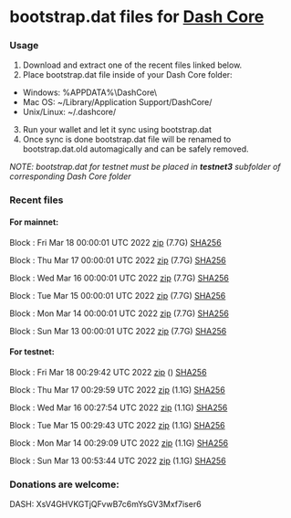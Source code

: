 # bootstrap.dat files for [Dash Core](https://github.com/dashpay/dash)

### Usage

1. Download and extract one of the recent files linked below.
2. Place bootstrap.dat file inside of your Dash Core folder:
 - Windows: %APPDATA%\DashCore\
 - Mac OS: ~/Library/Application Support/DashCore/
 - Unix/Linux: ~/.dashcore/
3. Run your wallet and let it sync using bootstrap.dat
4. Once sync is done bootstrap.dat file will be renamed to bootstrap.dat.old automagically and can be safely removed.

_NOTE: bootstrap.dat for testnet must be placed in **testnet3** subfolder of corresponding Dash Core folder_

### Recent files

#### For mainnet:

Block [](https://insight.dash.org/insight/block/): Fri Mar 18 00:00:01 UTC 2022 [zip](https://dash-bootstrap.ams3.digitaloceanspaces.com/mainnet/2022-03-18/bootstrap.dat.zip) (7.7G) [SHA256](https://dash-bootstrap.ams3.digitaloceanspaces.com/mainnet/2022-03-18/sha256.txt)

Block [](https://insight.dash.org/insight/block/): Thu Mar 17 00:00:01 UTC 2022 [zip](https://dash-bootstrap.ams3.digitaloceanspaces.com/mainnet/2022-03-17/bootstrap.dat.zip) (7.7G) [SHA256](https://dash-bootstrap.ams3.digitaloceanspaces.com/mainnet/2022-03-17/sha256.txt)

Block [](https://insight.dash.org/insight/block/): Wed Mar 16 00:00:01 UTC 2022 [zip](https://dash-bootstrap.ams3.digitaloceanspaces.com/mainnet/2022-03-16/bootstrap.dat.zip) (7.7G) [SHA256](https://dash-bootstrap.ams3.digitaloceanspaces.com/mainnet/2022-03-16/sha256.txt)

Block [](https://insight.dash.org/insight/block/): Tue Mar 15 00:00:01 UTC 2022 [zip](https://dash-bootstrap.ams3.digitaloceanspaces.com/mainnet/2022-03-15/bootstrap.dat.zip) (7.7G) [SHA256](https://dash-bootstrap.ams3.digitaloceanspaces.com/mainnet/2022-03-15/sha256.txt)

Block [](https://insight.dash.org/insight/block/): Mon Mar 14 00:00:01 UTC 2022 [zip](https://dash-bootstrap.ams3.digitaloceanspaces.com/mainnet/2022-03-14/bootstrap.dat.zip) (7.7G) [SHA256](https://dash-bootstrap.ams3.digitaloceanspaces.com/mainnet/2022-03-14/sha256.txt)

Block [](https://insight.dash.org/insight/block/): Sun Mar 13 00:00:01 UTC 2022 [zip](https://dash-bootstrap.ams3.digitaloceanspaces.com/mainnet/2022-03-13/bootstrap.dat.zip) (7.7G) [SHA256](https://dash-bootstrap.ams3.digitaloceanspaces.com/mainnet/2022-03-13/sha256.txt)


#### For testnet:

Block [](https://testnet-insight.dashevo.org/insight/block/): Fri Mar 18 00:29:42 UTC 2022 [zip](https://dash-bootstrap.ams3.digitaloceanspaces.com/testnet/2022-03-18/bootstrap.dat.zip) () [SHA256](https://dash-bootstrap.ams3.digitaloceanspaces.com/testnet/2022-03-18/sha256.txt)

Block [](https://testnet-insight.dashevo.org/insight/block/): Thu Mar 17 00:29:59 UTC 2022 [zip](https://dash-bootstrap.ams3.digitaloceanspaces.com/testnet/2022-03-17/bootstrap.dat.zip) (1.1G) [SHA256](https://dash-bootstrap.ams3.digitaloceanspaces.com/testnet/2022-03-17/sha256.txt)

Block [](https://testnet-insight.dashevo.org/insight/block/): Wed Mar 16 00:27:54 UTC 2022 [zip](https://dash-bootstrap.ams3.digitaloceanspaces.com/testnet/2022-03-16/bootstrap.dat.zip) (1.1G) [SHA256](https://dash-bootstrap.ams3.digitaloceanspaces.com/testnet/2022-03-16/sha256.txt)

Block [](https://testnet-insight.dashevo.org/insight/block/): Tue Mar 15 00:29:43 UTC 2022 [zip](https://dash-bootstrap.ams3.digitaloceanspaces.com/testnet/2022-03-15/bootstrap.dat.zip) (1.1G) [SHA256](https://dash-bootstrap.ams3.digitaloceanspaces.com/testnet/2022-03-15/sha256.txt)

Block [](https://testnet-insight.dashevo.org/insight/block/): Mon Mar 14 00:29:09 UTC 2022 [zip](https://dash-bootstrap.ams3.digitaloceanspaces.com/testnet/2022-03-14/bootstrap.dat.zip) (1.1G) [SHA256](https://dash-bootstrap.ams3.digitaloceanspaces.com/testnet/2022-03-14/sha256.txt)

Block [](https://testnet-insight.dashevo.org/insight/block/): Sun Mar 13 00:53:44 UTC 2022 [zip](https://dash-bootstrap.ams3.digitaloceanspaces.com/testnet/2022-03-13/bootstrap.dat.zip) (1.1G) [SHA256](https://dash-bootstrap.ams3.digitaloceanspaces.com/testnet/2022-03-13/sha256.txt)


### Donations are welcome:

DASH: XsV4GHVKGTjQFvwB7c6mYsGV3Mxf7iser6
